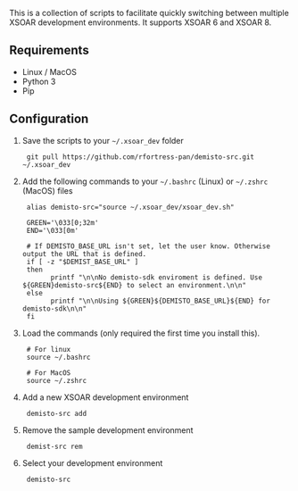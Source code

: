 This is a collection of scripts to facilitate quickly switching between multiple XSOAR development environments. It supports XSOAR 6 and XSOAR 8.  

## Requirements

- Linux / MacOS
 - Python 3
 - Pip

## Configuration

1. Save the scripts to your `~/.xsoar_dev` folder
		
		git pull https://github.com/rfortress-pan/demisto-src.git ~/.xsoar_dev

2. Add the following commands to your `~/.bashrc` (Linux) or `~/.zshrc` (MacOS) files

		alias demisto-src="source ~/.xsoar_dev/xsoar_dev.sh"

		GREEN='\033[0;32m'
		END='\033[0m'

		# If DEMISTO_BASE_URL isn't set, let the user know. Otherwise output the URL that is defined.
		if [ -z "$DEMIST_BASE_URL" ]
		then
		      printf "\n\nNo demisto-sdk enviroment is defined. Use ${GREEN}demisto-src${END} to select an environment.\n\n"
		else
		      printf "\n\nUsing ${GREEN}${DEMISTO_BASE_URL}${END} for demisto-sdk\n\n"
		fi

3. Load the commands (only required the first time you install this).

		# For linux
		source ~/.bashrc

		# For MacOS
		source ~/.zshrc

4. Add a new XSOAR development environment

		demisto-src add

5. Remove the sample development environment

		demist-src rem

6. Select your development environment

		demisto-src